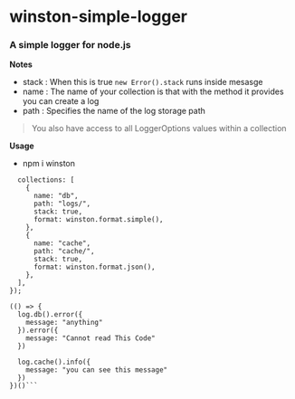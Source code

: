 # winston-simple-logger

### A simple logger for node.js

**Notes**  

- stack : When this is true `new Error().stack` runs inside mesasge
- name : The name of your collection is that with the method it provides you can create a log
- path : Specifies the name of the log storage path

> You also have access to all LoggerOptions values ​​within a collection

**Usage**
- npm i winston

```let log = new Log({
  collections: [
    {
      name: "db",
      path: "logs/",
      stack: true,
      format: winston.format.simple(),
    },
    {
      name: "cache",
      path: "cache/",
      stack: true,
      format: winston.format.json(),
    },
  ],
});

(() => {
  log.db().error({
    message: "anything"
  }).error({
    message: "Cannot read This Code"
  })
  
  log.cache().info({
    message: "you can see this message"
  })
})()```
